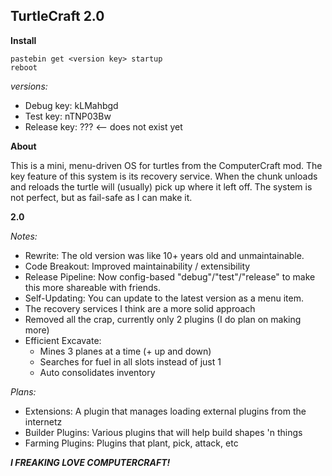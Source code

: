 TurtleCraft 2.0
---------------

**Install**

```
pastebin get <version key> startup
reboot
```

*versions:*

- Debug key: kLMahbgd
- Test key: nTNP03Bw
- Release key: ??? <-- does not exist yet

**About**

This is a mini, menu-driven OS for turtles from the ComputerCraft mod.
The key feature of this system is its recovery service.
When the chunk unloads and reloads the turtle will (usually) pick up where it left off.
The system is not perfect, but as fail-safe as I can make it.

**2.0**

*Notes:*

- Rewrite: The old version was like 10+ years old and unmaintainable.
- Code Breakout: Improved maintainability / extensibility
- Release Pipeline: Now config-based "debug"/"test"/"release" to make this more shareable with friends.
- Self-Updating: You can update to the latest version as a menu item.
- The recovery services I think are a more solid approach
- Removed all the crap, currently only 2 plugins (I do plan on making more)
- Efficient Excavate:
  - Mines 3 planes at a time (+ up and down)
  - Searches for fuel in all slots instead of just 1
  - Auto consolidates inventory

*Plans:*

- Extensions: A plugin that manages loading external plugins from the internetz
- Builder Plugins: Various plugins that will help build shapes 'n things
- Farming Plugins: Plugins that plant, pick, attack, etc

***I FREAKING LOVE COMPUTERCRAFT!***
